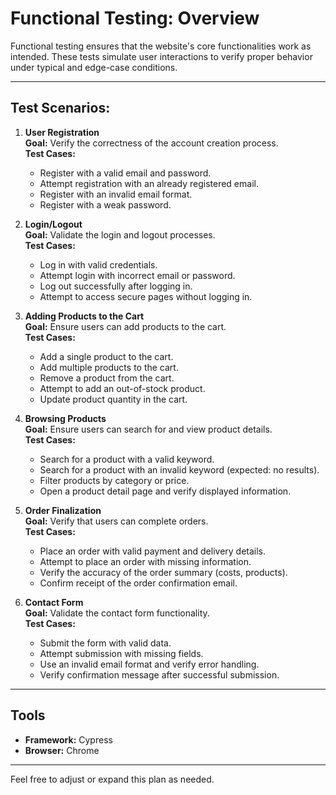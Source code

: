# Functional Testing: Overview

Functional testing ensures that the website's core functionalities work as intended. These tests simulate user interactions to verify proper behavior under typical and edge-case conditions.

---

## Test Scenarios:

1. **User Registration**  
   **Goal:** Verify the correctness of the account creation process.  
   **Test Cases:**
   - Register with a valid email and password.
   - Attempt registration with an already registered email.
   - Register with an invalid email format.
   - Register with a weak password.

2. **Login/Logout**  
   **Goal:** Validate the login and logout processes.  
   **Test Cases:**
   - Log in with valid credentials.
   - Attempt login with incorrect email or password.
   - Log out successfully after logging in.
   - Attempt to access secure pages without logging in.

3. **Adding Products to the Cart**  
   **Goal:** Ensure users can add products to the cart.  
   **Test Cases:**
   - Add a single product to the cart.
   - Add multiple products to the cart.
   - Remove a product from the cart.
   - Attempt to add an out-of-stock product.
   - Update product quantity in the cart.

4. **Browsing Products**  
   **Goal:** Ensure users can search for and view product details.  
   **Test Cases:**
   - Search for a product with a valid keyword.
   - Search for a product with an invalid keyword (expected: no results).
   - Filter products by category or price.
   - Open a product detail page and verify displayed information.

5. **Order Finalization**  
   **Goal:** Verify that users can complete orders.  
   **Test Cases:**
   - Place an order with valid payment and delivery details.
   - Attempt to place an order with missing information.
   - Verify the accuracy of the order summary (costs, products).
   - Confirm receipt of the order confirmation email.

6. **Contact Form**  
   **Goal:** Validate the contact form functionality.  
   **Test Cases:**
   - Submit the form with valid data.
   - Attempt submission with missing fields.
   - Use an invalid email format and verify error handling.
   - Verify confirmation message after successful submission.

---

## Tools
- **Framework:** Cypress
- **Browser:** Chrome

---

Feel free to adjust or expand this plan as needed.
